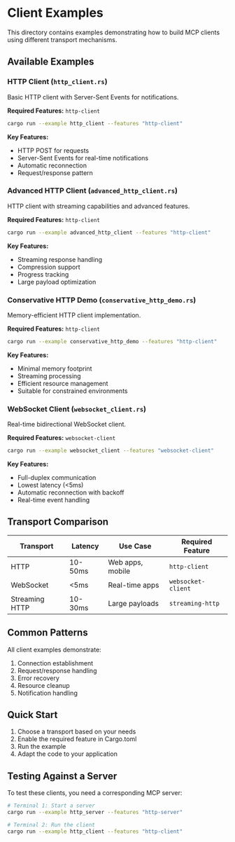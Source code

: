 # Client Examples

This directory contains examples demonstrating how to build MCP clients using different transport mechanisms.

## Available Examples

### HTTP Client (`http_client.rs`)
Basic HTTP client with Server-Sent Events for notifications.

**Required Features:** `http-client`

```bash
cargo run --example http_client --features "http-client"
```

**Key Features:**
- HTTP POST for requests
- Server-Sent Events for real-time notifications
- Automatic reconnection
- Request/response pattern

### Advanced HTTP Client (`advanced_http_client.rs`)
HTTP client with streaming capabilities and advanced features.

**Required Features:** `http-client`

```bash
cargo run --example advanced_http_client --features "http-client"
```

**Key Features:**
- Streaming response handling
- Compression support
- Progress tracking
- Large payload optimization

### Conservative HTTP Demo (`conservative_http_demo.rs`)
Memory-efficient HTTP client implementation.

**Required Features:** `http-client`

```bash
cargo run --example conservative_http_demo --features "http-client"
```

**Key Features:**
- Minimal memory footprint
- Streaming processing
- Efficient resource management
- Suitable for constrained environments

### WebSocket Client (`websocket_client.rs`)
Real-time bidirectional WebSocket client.

**Required Features:** `websocket-client`

```bash
cargo run --example websocket_client --features "websocket-client"
```

**Key Features:**
- Full-duplex communication
- Lowest latency (<5ms)
- Automatic reconnection with backoff
- Real-time event handling

## Transport Comparison

| Transport | Latency | Use Case | Required Feature |
|-----------|---------|----------|------------------|
| HTTP | 10-50ms | Web apps, mobile | `http-client` |
| WebSocket | <5ms | Real-time apps | `websocket-client` |
| Streaming HTTP | 10-30ms | Large payloads | `streaming-http` |

## Common Patterns

All client examples demonstrate:
1. Connection establishment
2. Request/response handling
3. Error recovery
4. Resource cleanup
5. Notification handling

## Quick Start

1. Choose a transport based on your needs
2. Enable the required feature in Cargo.toml
3. Run the example
4. Adapt the code to your application

## Testing Against a Server

To test these clients, you need a corresponding MCP server:

```bash
# Terminal 1: Start a server
cargo run --example http_server --features "http-server"

# Terminal 2: Run the client
cargo run --example http_client --features "http-client"
```
